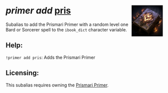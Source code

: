 <h1><i>primer add</i> <u>pris</u><img align="right" src="../../../../Images/pris.png" width="100px"></h1>

Subalias to add the Prismari Primer with a random level one Bard or Sorcerer spell to the `ibook_dict` character variable.

## Help:
`!primer add pris`: Adds the Prismari Primer

## Licensing:
This subalias requires owning the [Prismari Primer](https://www.dndbeyond.com/magic-items/4239821-prismari-primer).